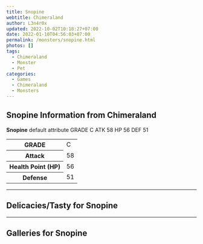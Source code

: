 ```yaml
---
title: Snopine
webtitle: Chimeraland
author: L3n4r0x
updated: 2022-10-02T10:18:27+07:00
date: 2022-01-10T04:56:03+07:00
permalink: /monsters/snopine.html
photos: []
tags:
  - Chimeraland
  - Monster
  - Pet
categories:
  - Games
  - Chimeraland
  - Monsters
---
```


<section id="bootstrap-wrapper"><link rel="stylesheet" href="https://cdn.statically.io/gh/dimaslanjaka/Web-Manajemen/40ac3225/css/bootstrap-4.5-wrapper.css"/><h1>Snopine Information from Chimeraland</h1><p><b>Snopine</b> default attribute GRADE C ATK 58 HP 56 DEF 51<table><tr><th>GRADE</th><td>C</td></tr><tr><th>Attack</th><td>58</td></tr><tr><th>Health Point (HP)</th><td>56</td></tr><tr><th>Defense</th><td>51</td></tr></table></p><hr/><h2>Delicacies/Tasty for Snopine</h2><hr/><div id="gallery"><h2>Galleries for Snopine</h2><div class="row"></div></div></section>